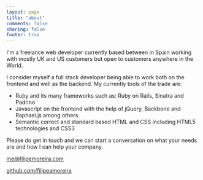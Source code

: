 ```yaml
---
layout: page
title: "about"
comments: false
sharing: false
footer: true
---
```


I'm a freelance web developer currently based between in Spain working with mostly UK and US customers but open to customers anywhere in the World.

I consider myself a full stack developer being able to work both on the frontend and well as the backend. My currently tools of the trade are:

* Ruby and its many frameworks such as: Ruby on Rails, Sinatra and Padrino
* Javascript on the frontend with the help of jQuery, Backbone and Raphael.js among others.
* Semantic correct and standard based HTML and CSS including HTML5 technologies and CSS3

Please do get in touch and we can start a conversation on what your needs are and how I can help your company.

[me@filipemoreira.com](mailto:me@filipemoreira.com)

[github.com/filipeamoreira](github.com/filipeamoreira)
